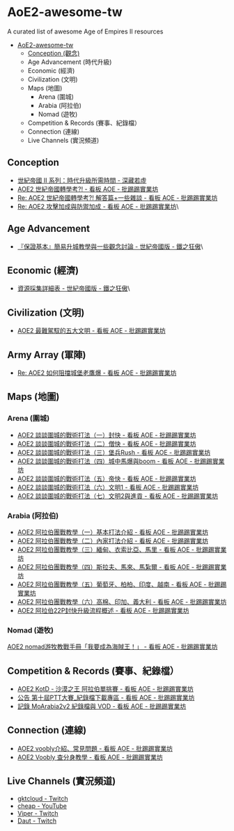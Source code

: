 # AoE2-awesome-tw
A curated list of awesome Age of Empires II resources

- [AoE2-awesome-tw](#AoE2-awesome-tw)
  - [Conception (觀念)](#Conception)
  - Age Advancement (時代升級)
  - Economic (經濟)
  - Civilization (文明)
  - Maps (地圖)
    - Arena (圍城)
    - Arabia (阿拉伯)
    - Nomad (遊牧)
  - Competition & Records (賽事、紀錄檔）
  - Connection (連線)
  - Live Channels (實況頻道)

## Conception
- [世紀帝國 II 系列：時代升級所需時間 - 深藏若虛](https://blog.fntsr.tw/articles/2017/01/23/aoe2-time-of-upgrade-ages/)
- [AOE2 世紀帝國轉學考?! - 看板 AOE - 批踢踢實業坊](https://www.ptt.cc/bbs/AOE/M.1510592863.A.35E.html)
- [Re: AOE2 世紀帝國轉學考?! 解答篇+一些雜談 - 看板 AOE - 批踢踢實業坊](https://www.ptt.cc/bbs/AOE/M.1510594355.A.AEE.html)
- [Re: AOE2 攻擊加成與防禦加成 - 看板 AOE - 批踢踢實業坊](https://www.ptt.cc/bbs/AOE/M.1497188075.A.8B6.html)\

## Age Advancement
- [『保證基本』簡易升城教學與一些觀念討論 - 世紀帝國版 -  鐵之狂傲](http://www.gamez.com.tw/thread-376142-1-1.html)\

## Economic (經濟)
- [資源採集詳細表 - 世紀帝國版 -  鐵之狂傲](http://www.gamez.com.tw/thread-177339-1-23.html)\

## Civilization (文明)
- [AOE2 最難駕馭的五大文明 - 看板 AOE - 批踢踢實業坊](https://www.ptt.cc/bbs/AOE/M.1506952768.A.AAF.html)

## Army Array (軍陣)
- [Re: AOE2 如何阻擋城堡老鷹爆 - 看板 AOE - 批踢踢實業坊](https://www.ptt.cc/bbs/AOE/M.1511299565.A.6D4.html)

## Maps (地圖)
### Arena (圍城)
- [AOE2 談談圍城的戰術打法（一）封快 - 看板 AOE - 批踢踢實業坊](https://www.ptt.cc/bbs/AOE/M.1510022060.A.46E.html)
- [AOE2 談談圍城的戰術打法（二）僧快 - 看板 AOE - 批踢踢實業坊](https://www.ptt.cc/bbs/AOE/M.1510026741.A.38D.html)
- [AOE2 談談圍城的戰術打法（三）堡兵Rush - 看板 AOE - 批踢踢實業坊](https://www.ptt.cc/bbs/AOE/M.1510122256.A.EE1.html)
- [AOE2 談談圍城的戰術打法（四）城中馬爆與boom - 看板 AOE - 批踢踢實業坊](https://www.ptt.cc/bbs/AOE/M.1510135654.A.263.html)
- [AOE2 談談圍城的戰術打法（五）帝快 - 看板 AOE - 批踢踢實業坊](https://www.ptt.cc/bbs/AOE/M.1510284203.A.3F4.html)
- [AOE2 談談圍城的戰術打法（六）文明1 - 看板 AOE - 批踢踢實業坊](https://www.ptt.cc/bbs/AOE/M.1510293525.A.785.html)
- [AOE2 談談圍城的戰術打法（七）文明2與進貢 - 看板 AOE - 批踢踢實業坊](https://www.ptt.cc/bbs/AOE/M.1510295782.A.EF2.html)

### Arabia (阿拉伯)
- [AOE2 阿拉伯團戰教學（一）基本打法介紹 - 看板 AOE - 批踢踢實業坊](https://www.ptt.cc/bbs/AOE/M.1487518234.A.774.html)
- [AOE2 阿拉伯團戰教學（二）內家打法介紹 - 看板 AOE - 批踢踢實業坊](https://www.ptt.cc/bbs/AOE/M.1487586912.A.75E.html)
- [AOE2 阿拉伯團戰教學（三）緬甸、衣索比亞、馬里 - 看板 AOE - 批踢踢實業坊](https://www.ptt.cc/bbs/AOE/M.1488814208.A.8D9.html)
- [AOE2 阿拉伯團戰教學（四）斯拉夫、馬來、馬紮爾 - 看板 AOE - 批踢踢實業坊](https://www.ptt.cc/bbs/AOE/M.1489072784.A.834.html)
- [AOE2 阿拉伯團戰教學（五）葡萄牙、柏柏、印度、越南 - 看板 AOE - 批踢踢實業坊](https://www.ptt.cc/bbs/AOE/M.1489414611.A.38C.html)
- [AOE2 阿拉伯團戰教學（六）高棉、印加、義大利 - 看板 AOE - 批踢踢實業坊](https://www.ptt.cc/bbs/AOE/M.1490686474.A.52C.html)
- [AOE2 阿拉伯22P封快升級流程概述 - 看板 AOE - 批踢踢實業坊](https://www.ptt.cc/bbs/AOE/M.1450976835.A.0CB.html)

### Nomad (遊牧)
[AOE2 nomad游牧教戰手冊「我要成為海賊王！」 - 看板 AOE - 批踢踢實業坊](https://www.ptt.cc/bbs/AOE/M.1499082134.A.468.html)

## Competition & Records (賽事、紀錄檔）
- [AOE2 KotD - 沙漠之王 阿拉伯單挑賽 - 看板 AOE - 批踢踢實業坊](https://www.ptt.cc/bbs/AOE/M.1510609579.A.8B6.html)
- [公告 第十屆PTT大賽_紀錄檔下載專區 - 看板 AOE - 批踢踢實業坊](https://www.ptt.cc/bbs/AOE/M.1501423178.A.906.html)
- [記錄 MoArabia2v2 紀錄檔與 VOD - 看板 AOE - 批踢踢實業坊](https://www.ptt.cc/bbs/AOE/M.1489829405.A.399.html)

## Connection (連線)
- [AOE2 voobly介紹、常見問題 - 看板 AOE - 批踢踢實業坊](https://www.ptt.cc/bbs/AOE/M.1511542311.A.669.html)
- [AOE2 Voobly 查分身教學 - 看板 AOE - 批踢踢實業坊](https://www.ptt.cc/bbs/AOE/M.1509124876.A.1E8.html)

## Live Channels (實況頻道)
- [gktcloud - Twitch](https://www.twitch.tv/gktcloud)
- [cheap - YouTube](https://www.youtube.com/user/netss7)
- [Viper - Twitch](https://www.twitch.tv/viper)
- [Daut - Twitch](https://www.twitch.tv/tyrant_daut_)
